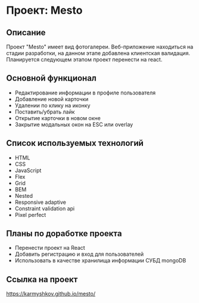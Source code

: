 # Проект: Mesto

## Описание

Проект "Mesto" имеет вид фотогалереи. Веб-приложение находиться на стадии разработки, на данном этапе добавлена клиентская валидация. Планируется следующем этапом проект перенести на react.

## Основной функционал

- Редактирование информации в профиле пользователя
- Добавление новой карточки
- Удалении по клику на иконку
- Поставить/убрать лайк
- Открытие карточки в новом окне
- Закрытие модальных окон на ESC или overlay

## Список используемых технологий

- HTML
- CSS
- JavaScript
- Flex
- Grid
- BEM
- Nested
- Responsive adaptive
- Constraint validation api
- Pixel perfect

## Планы по доработке проекта

- Перенести проект на React
- Добавить регистрацию и вход для пользователей
- Использовать в качестве хранилища информации СУБД mongoDB

## Ссылка на проект

https://karmyshkov.github.io/mesto/

